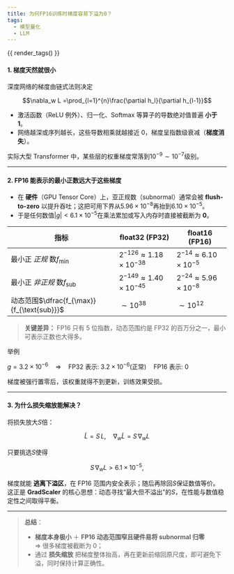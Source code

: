```yaml
---
title: 为何FP16训练时梯度容易下溢为0？
tags:
  - 模型量化
  - LLM
---
```


{{ render_tags() }}

#### 1. 梯度天然就很小
深度网络的梯度由链式法则决定

$$\nabla_w L =\prod_{l=1}^{n}\frac{\partial h_l}{\partial h_{l-1}}$$

+ 激活函数（ReLU 例外）、归一化、Softmax 等算子的导数绝对值普遍 **小于 1**。
+ 网络越深或序列越长，这些导数相乘就越接近 0，梯度呈指数级衰减（**梯度消失**）。

实际大型 Transformer 中，某些层的权重梯度常落到$10^{-9}\sim10^{-7}$级别。

---

#### 2. FP16 能表示的最小正数远大于这些梯度
+ 在 **硬件**（GPU Tensor Core）上，亚正规数（subnormal）通常会被 **flush-to-zero** 以提升吞吐；这把可用下界从$5.96\times10^{-8}$再抬到$6.10\times10^{-5}$。
+ 于是任何数值$|g| < 6.1\times10^{-5}$在乘法累加或写入内存时直接被截断为 **0**。

| 指标 | **float32 (FP32)** | **float16 (FP16)** |
| --- | --- | --- |
| 最小正 _正规_ 数$f_{\min}$|$2^{-126}\approx1.18\times10^{-38}$|$2^{-14}\approx6.10\times10^{-5}$|
| 最小正 _非正规_ 数$f_{\text{sub}}$|$2^{-149}\approx1.40\times10^{-45}$|$2^{-24}\approx5.96\times10^{-8}$|
| 动态范围$\dfrac{f_{\max}}{f_{\text{sub}}}$|$\sim10^{38}$|$\sim10^{12}$|


> **关键差异：** FP16 只有 5 位指数，动态范围约是 FP32 的百万分之一，最小可表示正数也大得多。



举例

$g = 3.2\times10^{-6}\quad\Longrightarrow\quad
\text{FP32 表示: }3.2\times10^{-6}\bigl(\text{正常}\bigr)\quad
\text{FP16 表示: }0$

梯度被强行置零后，该权重就得不到更新，训练效果受损。

---

#### 3. 为什么损失缩放能解决？
将损失放大$S$倍：

$$\tilde{L} = S\,L,\quad \nabla_w \tilde{L}=S\,\nabla_w L$$

只要挑选$S$使得

$$S \,\nabla_w L > 6.1\times10^{-5},$$

梯度就能 **逃离下溢区**，在 FP16 范围内安全表示；随后再除回$S$保证数值等价。  
这正是 **GradScaler** 的核心思想：动态寻找“最大但不溢出”的$S$，在性能与数值稳定性之间取得平衡。

---

> **总结**：
>
> + **梯度本身极小** ＋ **FP16 动态范围窄且硬件易将 subnormal 归零**  
⇒ 很多梯度被截断为 0；
> + 通过 **损失缩放** 把梯度整体抬高，再在更新前缩回原尺度，即可避免下溢，同时保持计算正确性。
>

